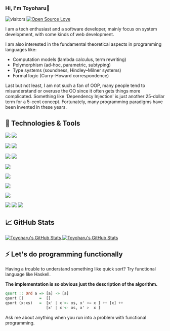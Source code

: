 ### Hi, I'm Toyoharu👋
 ![visitors](https://visitor-badge.glitch.me/badge?page_id=toyoh3232_1)
 [![Open Source Love](https://badges.frapsoft.com/os/v1/open-source.svg?v=102)](https://github.com/ellerbrock/open-source-badge/)

I am a tech enthusiast and a software developer, mainly focus on system development, with some kinds of web development.

I am also interested in the fundamental theoretical aspects in programming languages like:

- Computation models (lambda calculus, term rewriting)
- Polymorphism (ad-hoc, parametric, subtyping)
- Type systems (soundness, Hindley–Milner systems)
- Formal logic (Curry–Howard correspondence)

Last but not least, I am not such a fan of OOP, many people tend to misunderstand or overuse the OO since it often gets things more complicated. Something like 'Dependency Injection' is just another 25-dollar term for a 5-cent concept. Fortunately, many programming paradigms have been invented in these years.

## 🔧 Technologies & Tools

![](https://img.shields.io/badge/OS-Ubuntu-informational?style=flat&logo=ubuntu&logoColor=white&color=6aa6f8)
![](https://img.shields.io/badge/OS-Windows/WSL-informational?style=flat&logo=windows&logoColor=white&color=6aa6f8)

![](https://img.shields.io/badge/Editor-VS_Code-informational?style=flat&logo=visual-studio-code&logoColor=white&color=6aa6f8)
![](https://img.shields.io/badge/Shell-Zsh-informational?style=flat&logo=gnu-bash&logoColor=white&color=6aa6f8)

![](https://img.shields.io/badge/Code-C++-informational?style=flat&logo=c%2B%2B&logoColor=white&color=6aa6f8)
![](https://img.shields.io/badge/Code-Rust-informational?style=flat&logo=rust&logoColor=white&color=6aa6f8)

![](https://img.shields.io/badge/Code-Go-informational?style=flat&logo=go&logoColor=white&color=6aa6f8)

![](https://img.shields.io/badge/Code-C%23-informational?style=flat&logo=c-sharp&logoColor=white&color=6aa6f8)

![](https://img.shields.io/badge/Code-TypeScript-informational?style=flat&logo=typescript&logoColor=white&color=6aa6f8)

![](https://img.shields.io/badge/Code-Haskell-informational?style=flat&logo=haskell&logoColor=white&color=6aa6f8)

![](https://img.shields.io/badge/Tools-NodeJS-informational?style=flat&logo=node.js&logoColor=white&color=6aa6f8)
![](https://img.shields.io/badge/Tools-Redis-informational?style=flat&logo=redis&logoColor=white&color=6aa6f8)
![](https://img.shields.io/badge/Tools-Docker-informational?style=flat&logo=docker&logoColor=white&color=6aa6f8)


## 📈 GitHub Stats
<a href="https://github.com/toyoh3232">
  <img align="center" src="https://github-readme-stats.vercel.app/api/top-langs/?username=toyoh3232&hide=c%2B%2B,c,html&title_color=6aa6f8&text_color=8a919a&icon_color=6aa6f8&bg_color=0e1116" alt="Toyoharu's GitHub Stats" />
</a>

<a href="https://github.com/toyoh3232">
  <img align="center" src="https://github-readme-stats.vercel.app/api?username=toyoh3232&show_icons=true&line_height=27&count_private=true&title_color=6aa6f8&text_color=8a919a&icon_color=6aa6f8&bg_color=0e1116"  alt="Toyoharu's GitHub Stats" />
</a>


## ⚡ Let's do programming functionally
Having a trouble to understand something like quick sort? Try functional language like Haskell. 

**The implementation is so obvious just the description of the algorithm.**
 ```haskell
 qsort :: Ord a => [a] -> [a]
 qsort []       =  []
 qsort (x:xs)   =  [x' | x'<- xs, x' <= x ] ++ [x] ++ 
                   [x' | x'<- xs, x' >  x ]
 ```

Ask me about anything when you run into a problem with functional programming.

<!--
**toyoh3232/toyoh3232** is a ✨ _special_ ✨ repository because its `README.md` (this file) appears on your GitHub profile.

Here are some ideas to get you started:

- 🔭 I’m currently working on ...
- 🌱 I’m currently learning ...
- 👯 I’m looking to collaborate on ...
- 🤔 I’m looking for help with ...
- 💬 Ask me about ...
- 📫 How to reach me: ...
- 😄 Pronouns: ...
- ⚡ Fun fact: ...
-->
